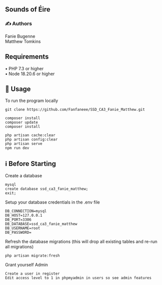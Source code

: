 ## Sounds of Éire 

### ✍️ Authors

Fanie Bugenne<br>
Matthew Tomkins

## Requirements
•	PHP 7.3 or higher <br>
•	Node 18.20.6 or higher <br>

## 🚀 Usage <br>
To run the program locally <br>
```
git clone https://github.com/Fanfaneee/SSD_CA3_Fanie_Matthew.git

composer install
composer update
composer install

php artisan cache:clear 
php artisan config:clear
php artisan serve
npm run dev
```

## ℹ️ Before Starting <br>
Create a database <br>
```
mysql
create database ssd_ca3_fanie_matthew;
exit;
```

Setup your database credentials in the .env file <br>
```
DB_CONNECTION=mysql
DB_HOST=127.0.0.1
DB_PORT=3306
DB_DATABASE=ssd_ca3_fanie_matthew
DB_USERNAME=root
DB_PASSWORD=
```

Refresh the database migrations (this will drop all existing tables and re-run all migrations)
```
php artisan migrate:fresh
```

Grant yourself Admin
```
Create a user in register
Edit access level to 1 in phpmyadmin in users so see admin features
```
